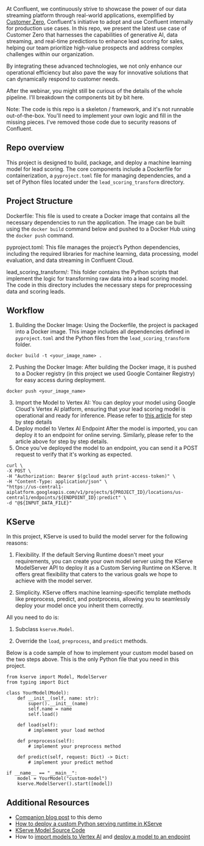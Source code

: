 At Confluent, we continuously strive to showcase the power of our data streaming platform through real-world applications, exemplified by [Customer Zero](https://www.confluent.io/blog/supercharge-lead-scoring-with-apache-flink-and-google-cloud-vertex-ai/), Confluent's initiative to adopt and use Confluent internally for production use cases.
In this repo, we present the latest use case of Customer Zero that harnesses the capabilities of generative AI, data streaming, and real-time predictions to enhance lead scoring for sales, helping our team prioritize high-value prospects and address complex challenges within our organization. 

By integrating these advanced technologies, we not only enhance our operational efficiency but also pave the way for innovative solutions that can dynamically respond to customer needs.

After the webinar, you might still be curious of the details of the whole pipeline. I'll breakdown the components bit by bit here. 

Note: The code is this repo is a skeleton / framework, and it's not runnable out-of-the-box. You'll need to implement your own
logic and fill in the missing pieces. I've removed those code due to security reasons of Confluent. 

## Repo overview
This project is designed to build, package, and deploy a machine learning model for lead scoring. 
The core components include a Dockerfile for containerization, a `pyproject.toml` file for managing dependencies, 
and a set of Python files located under the `lead_scoring_transform` directory.

## Project Structure
Dockerfile: This file is used to create a Docker image that contains all the necessary dependencies to run the application. 
The image can be built using the `docker build` command below and pushed to a Docker Hub using the `docker push` command.

pyproject.toml: This file manages the project’s Python dependencies, including the required libraries for machine learning, 
data processing, model evaluation, and data streaming in Confluent Cloud.

lead_scoring_transform/: This folder contains the Python scripts that implement the logic for transforming raw data into a lead scoring model. 
The code in this directory includes the necessary steps for preprocessing data and scoring leads.

## Workflow
1. Building the Docker Image:
Using the Dockerfile, the project is packaged into a Docker image. This image includes all dependencies defined in `pyproject.toml` and the Python files from the `lead_scoring_transform` folder.
```
docker build -t <your_image_name> .
```

2. Pushing the Docker Image:
After building the Docker image, it is pushed to a Docker registry (in this project we used Google Container Registry) for easy access during deployment.
```
docker push <your_image_name>
```

3. Import the Model to Vertex AI:
You can deploy your model using Google Cloud's Vertex AI platform, ensuring that your lead scoring model is operational and ready for inference.
   Please refer to [this article](https://medium.com/@angusll/deploying-an-deep-learning-model-using-kserve-and-google-cloud-vertex-ai-ae2850caf27) for step by step details
4. Deploy model to Vertex AI Endpoint
After the model is imported, you can deploy it to an endpoint for online serving. Similarly, please refer to the article above for step by step details.
5. Once you've deployed the model to an endpoint, you can send it a POST request to verify that it's working as expected.
```
curl \
-X POST \
-H "Authorization: Bearer $(gcloud auth print-access-token)" \
-H "Content-Type: application/json" \
"https://us-central1-aiplatform.googleapis.com/v1/projects/${PROJECT_ID}/locations/us-central1/endpoints/${ENDPOINT_ID}:predict" \
-d "@${INPUT_DATA_FILE}"
```
## KServe
In this project, KServe is used to build the model server for the following reasons:

1. Flexibility. If the default Serving Runtime doesn't meet your requirements, you can create your own model server using the KServe ModelServer API to deploy it as a Custom Serving Runtime on KServe. It offers great flexibility that caters to the various goals we hope to achieve with the model server.

2. Simplicity. KServe offers machine learning-specific template methods like preprocess, predict, and postprocess, allowing you to seamlessly deploy your model once you inherit them correctly.

All you need to do is:

1. Subclass `kserve.Model`.

2. Override the `load`, `preprocess`, and `predict` methods.

Below is a code sample of how to implement your custom model based on the two steps above. This is the only Python file that you need in this project.

```
from kserve import Model, ModelServer
from typing import Dict

class YourModel(Model):
    def __init__(self, name: str):
        super().__init__(name)
        self.name = name
        self.load()

    def load(self):
        # implement your load method

    def preprocess(self):
        # implement your preprocess method

    def predict(self, request: Dict) -> Dict:
        # implement your predict method

if __name__ == "__main__":
    model = YourModel("custom-model")
    kserve.ModelServer().start([model])
```

## Additional Resources
- [Companion blog post](https://www.confluent.io/blog/supercharge-lead-scoring-with-apache-flink-and-google-cloud-vertex-ai/) to this demo
- [How to deploy a custom Python serving runtime in KServe](https://kserve.github.io/website/latest/modelserving/v1beta1/custom/custom_model/)
- [KServe Model Source Code](https://github.com/kserve/kserve/blob/master/python/kserve/kserve/model.py#L183)
- How to [import models to Vertex AI](https://cloud.google.com/vertex-ai/docs/model-registry/import-model) and [deploy a model to an endpoint](https://cloud.google.com/vertex-ai/docs/general/deployment)